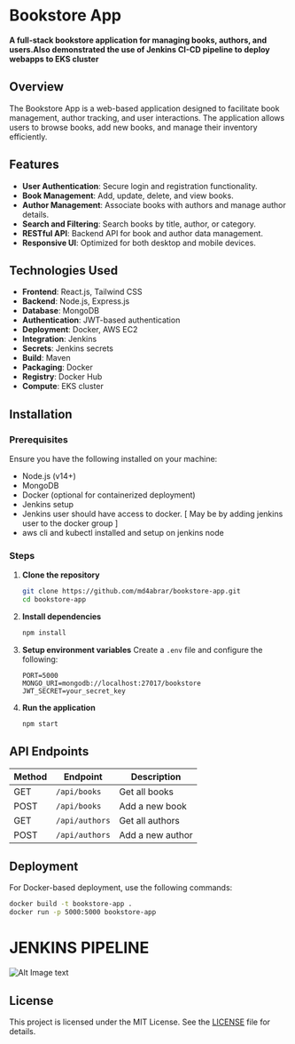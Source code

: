 # Bookstore App

**A full-stack bookstore application for managing books, authors, and users.Also demonstrated the use of Jenkins CI-CD pipeline to deploy webapps to EKS cluster**

## Overview

The Bookstore App is a web-based application designed to facilitate book management, author tracking, and user interactions. The application allows users to browse books, add new books, and manage their inventory efficiently.

## Features

- **User Authentication**: Secure login and registration functionality.
- **Book Management**: Add, update, delete, and view books.
- **Author Management**: Associate books with authors and manage author details.
- **Search and Filtering**: Search books by title, author, or category.
- **RESTful API**: Backend API for book and author data management.
- **Responsive UI**: Optimized for both desktop and mobile devices.

## Technologies Used

- **Frontend**:       React.js, Tailwind CSS
- **Backend**:        Node.js, Express.js
- **Database**:       MongoDB
- **Authentication**: JWT-based authentication
- **Deployment**:     Docker, AWS EC2
- **Integration**:    Jenkins
- **Secrets**:        Jenkins secrets
- **Build**:          Maven
- **Packaging**:      Docker
- **Registry**:       Docker Hub
- **Compute**:        EKS cluster
  

## Installation

### Prerequisites

Ensure you have the following installed on your machine:
- Node.js (v14+)
- MongoDB
- Docker (optional for containerized deployment)
- Jenkins setup
- Jenkins user should have access to docker. [ May be by adding jenkins user to the docker group ]
- aws cli and kubectl installed and setup on jenkins node

### Steps

1. **Clone the repository**
   ```bash
   git clone https://github.com/md4abrar/bookstore-app.git
   cd bookstore-app
   ```
2. **Install dependencies**
   ```bash
   npm install
   ```
3. **Setup environment variables**
   Create a `.env` file and configure the following:
   ```env
   PORT=5000
   MONGO_URI=mongodb://localhost:27017/bookstore
   JWT_SECRET=your_secret_key
   ```
4. **Run the application**
   ```bash
   npm start
   ```

## API Endpoints

| Method | Endpoint         | Description             |
|--------|-----------------|-------------------------|
| GET    | `/api/books`    | Get all books          |
| POST   | `/api/books`    | Add a new book         |
| GET    | `/api/authors`  | Get all authors        |
| POST   | `/api/authors`  | Add a new author       |

## Deployment

For Docker-based deployment, use the following commands:
```bash
docker build -t bookstore-app .
docker run -p 5000:5000 bookstore-app
```

# JENKINS PIPELINE
![Alt Image text](Deployment_Pipeline.PNG?raw=true "Deployment_Pipeline")


## License

This project is licensed under the MIT License. See the [LICENSE](https://github.com/md4abrar/bookstore-app/blob/main/LICENSE) file for details.
